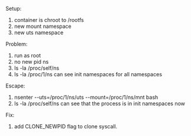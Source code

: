 Setup:
1. container is chroot to /rootfs
2. new mount namespace
3. new uts namespace

Problem:
1. run as root
2. no new pid ns
3. ls -la /proc/self/ns
4. ls -la /proc/1/ns
   can see init namespaces for all namespaces

Escape:
1. nsenter --uts=/proc/1/ns/uts --mount=/proc/1/ns/mnt bash
2. ls -la /proc/self/ns
   can see that the process is in init namespaces now

Fix:
1. add CLONE_NEWPID flag to clone syscall.
